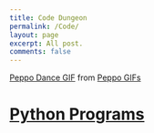 ```yaml
---
title: Code Dungeon
permalink: /Code/
layout: page
excerpt: All post.
comments: false
---
```


<div class="tenor-gif-embed" data-postid="20353294" data-share-method="host" data-width="20%" data-aspect-ratio="0.714859437751004"><a href="https://tenor.com/view/peppo-dance-programming-gif-20353294">Peppo Dance GIF</a> from <a href="https://tenor.com/search/peppo-gifs">Peppo GIFs</a></div><script type="text/javascript" async src="https://tenor.com/embed.js"></script>


# [Python Programs](/subcategories/python)
